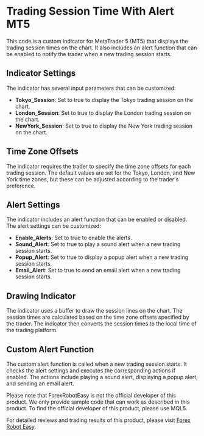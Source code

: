 # Trading Session Time With Alert MT5

This code is a custom indicator for MetaTrader 5 (MT5) that displays the trading session times on the chart. It also includes an alert function that can be enabled to notify the trader when a new trading session starts.

## Indicator Settings

The indicator has several input parameters that can be customized:

- **Tokyo_Session**: Set to true to display the Tokyo trading session on the chart.
- **London_Session**: Set to true to display the London trading session on the chart.
- **NewYork_Session**: Set to true to display the New York trading session on the chart.

## Time Zone Offsets

The indicator requires the trader to specify the time zone offsets for each trading session. The default values are set for the Tokyo, London, and New York time zones, but these can be adjusted according to the trader's preference.

## Alert Settings

The indicator includes an alert function that can be enabled or disabled. The alert settings can be customized:

- **Enable_Alerts**: Set to true to enable the alerts.
- **Sound_Alert**: Set to true to play a sound alert when a new trading session starts.
- **Popup_Alert**: Set to true to display a popup alert when a new trading session starts.
- **Email_Alert**: Set to true to send an email alert when a new trading session starts.

## Drawing Indicator

The indicator uses a buffer to draw the session lines on the chart. The session times are calculated based on the time zone offsets specified by the trader. The indicator then converts the session times to the local time of the trading platform.

## Custom Alert Function

The custom alert function is called when a new trading session starts. It checks the alert settings and executes the corresponding actions if enabled. The actions include playing a sound alert, displaying a popup alert, and sending an email alert.

Please note that ForexRobotEasy is not the official developer of this product. We only provide sample code that can work as described in this product. To find the official developer of this product, please use MQL5.

For detailed reviews and trading results of this product, please visit [Forex Robot Easy](https://forexroboteasy.com/forex-robot-review/trading-session-time-mt5-review-optimize-forex-trades-globally/).
